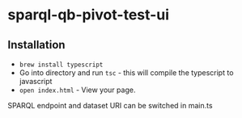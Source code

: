 # sparql-qb-pivot-test-ui

## Installation

* `brew install typescript`
* Go into directory and run `tsc` - this will compile the typescript to javascript
* `open index.html` - View your page.

SPARQL endpoint and dataset URI can be switched in main.ts